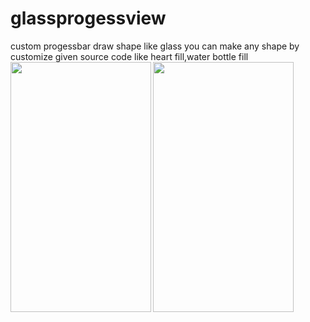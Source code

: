 # glassprogessview
custom progessbar draw shape like glass
you can make any shape by customize given source code like heart fill,water bottle fill
<img src="https://user-images.githubusercontent.com/20221469/56945218-035ebf80-6b44-11e9-9c76-eb8ac83bd31e.gif" align="left" height="400" width="225" >
<img src="https://user-images.githubusercontent.com/20221469/56944481-2c318580-6b41-11e9-9c61-62e93d9be54d.gif" align="left" height="400" width="225" >
